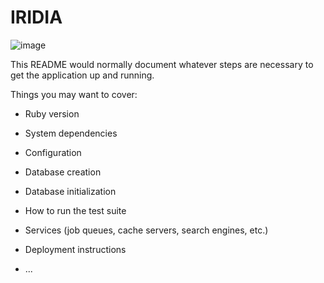 # IRIDIA
![image](https://user-images.githubusercontent.com/72522628/166309797-a7123081-bcf5-4bfb-8c4a-6b794c8cca7b.png)



This README would normally document whatever steps are necessary to get the
application up and running.

Things you may want to cover:

* Ruby version

* System dependencies

* Configuration

* Database creation

* Database initialization

* How to run the test suite

* Services (job queues, cache servers, search engines, etc.)

* Deployment instructions

* ...
